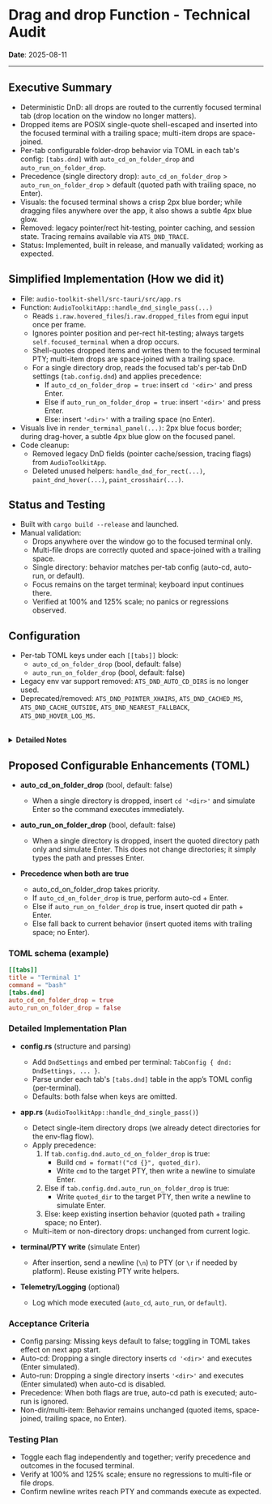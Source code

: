# Drag and drop Function - Technical Audit

**Date**: 2025-08-11

---

## Executive Summary

- Deterministic DnD: all drops are routed to the currently focused terminal tab (drop location on the window no longer matters).
- Dropped items are POSIX single-quote shell-escaped and inserted into the focused terminal with a trailing space; multi-item drops are space-joined.
- Per-tab configurable folder-drop behavior via TOML in each tab's config: `[tabs.dnd]` with `auto_cd_on_folder_drop` and `auto_run_on_folder_drop`.
- Precedence (single directory drop): `auto_cd_on_folder_drop` > `auto_run_on_folder_drop` > default (quoted path with trailing space, no Enter).
- Visuals: the focused terminal shows a crisp 2px blue border; while dragging files anywhere over the app, it also shows a subtle 4px blue glow.
- Removed: legacy pointer/rect hit-testing, pointer caching, and session state. Tracing remains available via `ATS_DND_TRACE`.
- Status: Implemented, built in release, and manually validated; working as expected.

## Simplified Implementation (How we did it)

- File: `audio-toolkit-shell/src-tauri/src/app.rs`
- Function: `AudioToolkitApp::handle_dnd_single_pass(...)`
  - Reads `i.raw.hovered_files`/`i.raw.dropped_files` from egui input once per frame.
  - Ignores pointer position and per-rect hit-testing; always targets `self.focused_terminal` when a drop occurs.
  - Shell-quotes dropped items and writes them to the focused terminal PTY; multi-item drops are space-joined with a trailing space.
  - For a single directory drop, reads the focused tab's per-tab DnD settings (`tab.config.dnd`) and applies precedence:
    - If `auto_cd_on_folder_drop = true`: insert `cd '<dir>'` and press Enter.
    - Else if `auto_run_on_folder_drop = true`: insert `'<dir>'` and press Enter.
    - Else: insert `'<dir>'` with a trailing space (no Enter).
- Visuals live in `render_terminal_panel(...)`: 2px blue focus border; during drag-hover, a subtle 4px blue glow on the focused panel.
- Code cleanup:
  - Removed legacy DnD fields (pointer cache/session, tracing flags) from `AudioToolkitApp`.
  - Deleted unused helpers: `handle_dnd_for_rect(...)`, `paint_dnd_hover(...)`, `paint_crosshair(...)`.

## Status and Testing

- Built with `cargo build --release` and launched.
- Manual validation:
  - Drops anywhere over the window go to the focused terminal only.
  - Multi-file drops are correctly quoted and space-joined with a trailing space.
  - Single directory: behavior matches per-tab config (auto-cd, auto-run, or default).
  - Focus remains on the target terminal; keyboard input continues there.
  - Verified at 100% and 125% scale; no panics or regressions observed.

## Configuration

- Per-tab TOML keys under each `[[tabs]]` block:
  - `auto_cd_on_folder_drop` (bool, default: false)
  - `auto_run_on_folder_drop` (bool, default: false)
- Legacy env var support removed: `ATS_DND_AUTO_CD_DIRS` is no longer used.
- Deprecated/removed: `ATS_DND_POINTER_XHAIRS`, `ATS_DND_CACHED_MS`, `ATS_DND_CACHE_OUTSIDE`, `ATS_DND_NEAREST_FALLBACK`, `ATS_DND_HOVER_LOG_MS`.

<br>

<details>
<summary><strong>Detailed Notes</strong></summary>

<br>

## Main Goal (TL;DR)

- Simple, deterministic DnD: every drop targets the currently focused terminal tab.
- No pointer hit-testing or per-rect heuristics; no timing-dependent routing.

---

## How It Works

- File: `audio-toolkit-shell/src-tauri/src/app.rs`
- Function: `AudioToolkitApp::handle_dnd_single_pass(...)`
  - Reads `i.raw.hovered_files` and `i.raw.dropped_files` once per frame.
  - During hover, requests repaint so the focused terminal shows a subtle blue glow (border + glow painted in `render_terminal_panel(...)`).
  - On drop, always targets `self.focused_terminal` and inserts shell-escaped paths into its PTY input.
- Multi-item drops are space-joined with a trailing space.
- For a single directory, the focused tab's per-tab DnD settings determine whether to auto-cd, auto-run, or default insert.

---

## Removed Legacy Logic

- Pointer position caching, session tracking, and nearest-rect fallbacks.
- Per-rect handler `handle_dnd_for_rect(...)` and paint helpers `paint_dnd_hover(...)`, `paint_crosshair(...)`.
- DnD legacy runtime flags removed: `ATS_DND_POINTER_XHAIRS`, `ATS_DND_CACHED_MS`, `ATS_DND_CACHE_OUTSIDE`, `ATS_DND_NEAREST_FALLBACK`, `ATS_DND_HOVER_LOG_MS`. Tracing via `ATS_DND_TRACE` remains for debugging.

---

## Behavior

- Drop anywhere over the window; the focused terminal receives the insertion.
- Focus remains on that terminal before/after the drop.
- Visuals: focused terminal has a crisp 2px blue border; during hover, an additional subtle 4px blue glow.

---

## Quoting & Edge Cases

- POSIX single-quote quoting; embedded `'` becomes `'\''`.
- Mixed selections (files/folders) supported; names with spaces/unicode/emoji preserved.
- Nonexistent paths (if any) are inserted as provided.

---

## Configuration

- Core DnD behavior (routing always to focused tab; folder-drop actions) is configured per tab in TOML. Tracing can be enabled via the environment variable `ATS_DND_TRACE`.

---

## Testing & Results

- Built and run in release; manual validation performed.
- Verified multi-file quoting, trailing space behavior, and single-dir auto-cd.
- Confirmed focused-tab routing across 100% and 125% scales; no panics or regressions observed.

---

## Acceptance Criteria

- [x] All drops route to the focused terminal tab.
- [x] Visual highlight reflects the focused terminal (not hovered panel).
- [x] Multi-file/mixed drops are correctly shell-escaped and space-joined with trailing space.
- [x] Single-directory behavior follows per-tab config: auto-cd when `auto_cd_on_folder_drop = true`; auto-run when `auto_run_on_folder_drop = true`; default otherwise.

</details>

## Proposed Configurable Enhancements (TOML)

- __auto_cd_on_folder_drop__ (bool, default: false)
  - When a single directory is dropped, insert `cd '<dir>'` and simulate Enter so the command executes immediately.

- __auto_run_on_folder_drop__ (bool, default: false)
  - When a single directory is dropped, insert the quoted directory path only and simulate Enter. This does not change directories; it simply types the path and presses Enter.

- __Precedence when both are true__
  - auto_cd_on_folder_drop takes priority.
  - If `auto_cd_on_folder_drop` is true, perform auto-cd + Enter.
  - Else if `auto_run_on_folder_drop` is true, insert quoted dir path + Enter.
  - Else fall back to current behavior (insert quoted items with trailing space; no Enter).

### TOML schema (example)

```toml
[[tabs]]
title = "Terminal 1"
command = "bash"
[tabs.dnd]
auto_cd_on_folder_drop = true
auto_run_on_folder_drop = false
```

### Detailed Implementation Plan

- __config.rs__ (structure and parsing)
  - Add `DndSettings` and embed per terminal: `TabConfig { dnd: DndSettings, ... }`.
  - Parse under each tab's `[tabs.dnd]` table in the app’s TOML config (per-terminal).
  - Defaults: both false when keys are omitted.

- __app.rs__ (`AudioToolkitApp::handle_dnd_single_pass()`)
  - Detect single-item directory drops (we already detect directories for the env-flag flow).
  - Apply precedence:
    1) If `tab.config.dnd.auto_cd_on_folder_drop` is true:
       - Build `cmd = format!("cd {}", quoted_dir)`.
       - Write `cmd` to the target PTY, then write a newline to simulate Enter.
    2) Else if `tab.config.dnd.auto_run_on_folder_drop` is true:
       - Write `quoted_dir` to the target PTY, then write a newline to simulate Enter.
    3) Else: keep existing insertion behavior (quoted path + trailing space; no Enter).
  - Multi-item or non-directory drops: unchanged from current logic.

- __terminal/PTY write__ (simulate Enter)
  - After insertion, send a newline (`\n`) to PTY (or `\r` if needed by platform). Reuse existing PTY write helpers.

- __Telemetry/Logging__ (optional)
  - Log which mode executed (`auto_cd`, `auto_run`, or `default`).

### Acceptance Criteria

- Config parsing: Missing keys default to false; toggling in TOML takes effect on next app start.
- Auto-cd: Dropping a single directory inserts `cd '<dir>'` and executes (Enter simulated).
- Auto-run: Dropping a single directory inserts `'<dir>'` and executes (Enter simulated) when auto-cd is disabled.
- Precedence: When both flags are true, auto-cd path is executed; auto-run is ignored.
- Non-dir/multi-item: Behavior remains unchanged (quoted items, space-joined, trailing space, no Enter).

### Testing Plan

- Toggle each flag independently and together; verify precedence and outcomes in the focused terminal.
- Verify at 100% and 125% scale; ensure no regressions to multi-file or file drops.
- Confirm newline writes reach PTY and commands execute as expected.
